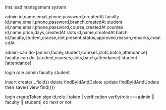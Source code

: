 lms
lead management system

admin
id,name,email,phone,password,createdAt
faculty
id,name,email,phone,password,branch,createdAt
student
id,name,email,phone,password,course,createdAt
courses
id,name,price,days,createdAt
slots
id,name,createdAt
batch
id,faculty,student,course,slot,present,status,approved,reason,remarks,createdAt

admin-can do-[admin,faculy,student,courses,slots,batch,attendance]
faculty can do-[student,courses,slots,batch,attendance]
student [attendance]

login
role admin
faculty
student

insert create(...fields)
delete findByIdAndDelete
update findByIdAndUpdate then save()
view find({})

login createToken sign id,role
|
token
|
verification verfiy(role===admin || faculty || student)
do next or not
